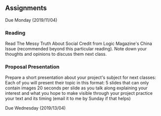 ## Assignments 

Due Monday (2019/11/04)

### Reading
Read The Messy Truth About Social Credit from Logic Magazine's China Issue (recommended beyond this particular reading).
Note down your thoughts and opinions to discuss them next class.

### Proposal Presentation
Prepare a short presentation about your project's subject for next classes:
Each of you will present their topic in this format:
5 slides that can only contain images
20 seconds per slide as you talk along explaining your interest and what you hope to make visible through your project
practice your text and its timing (email it to me by Sunday if that helps)

Due Wednesday (2019/13/04)
